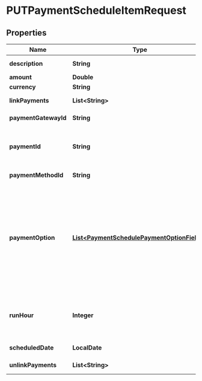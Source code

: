 

# PUTPaymentScheduleItemRequest


## Properties

| Name | Type | Description | Notes |
|------------ | ------------- | ------------- | -------------|
|**description** | **String** | The description of the payment schedule item.  |  [optional] |
|**amount** | **Double** | The amount of the payment.  |  [optional] |
|**currency** | **String** | The currency of the payment.  |  [optional] |
|**linkPayments** | **List&lt;String&gt;** | Container for payments linked to the payment schedule item.  |  [optional] |
|**paymentGatewayId** | **String** | ID of the payment gateway of the payment schedule item.  |  [optional] |
|**paymentId** | **String** | ID of the payment to be linked to the payment schedule item.  **Note**: This feild is version controlled. To enable this field, you must set &#x60;zuora-version&#x60; to equal or smaller than &#x60;336.0&#x60;.  |  [optional] |
|**paymentMethodId** | **String** | ID of the payment method of the payment schedule item.  |  [optional] |
|**paymentOption** | [**List&lt;PaymentSchedulePaymentOptionFields&gt;**](PaymentSchedulePaymentOptionFields.md) | Container for the paymentOption items, which describe the transactional level rules for processing payments. Currently, only the Gateway Options type is supported.  Here is an example: &#x60;&#x60;&#x60; \&quot;paymentOption\&quot;: [   {     \&quot;type\&quot;: \&quot;GatewayOptions\&quot;,     \&quot;detail\&quot;: {       \&quot;SecCode\&quot;:\&quot;WEB\&quot;     }   } ] &#x60;&#x60;&#x60;  &#x60;paymentOption&#x60; of the payment schedule takes precedence over &#x60;paymentOption&#x60; of the payment schedule item.  |  [optional] |
|**runHour** | **Integer** | At which hour of the day in the tenant’s timezone this payment will be collected. If the payment &#x60;runHour&#x60; and &#x60;scheduledDate&#x60; are backdated, the system will collect the payment when the next runHour occurs.  |  [optional] |
|**scheduledDate** | **LocalDate** | The scheduled date when the payment is processed.  |  [optional] |
|**unlinkPayments** | **List&lt;String&gt;** | Container for payments to be unlinked from the payment schedule item.  |  [optional] |




